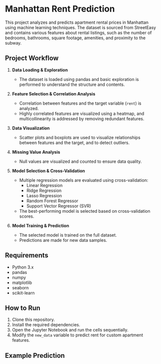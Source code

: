 # Manhattan Rent Prediction

This project analyzes and predicts apartment rental prices in Manhattan using machine learning techniques. The dataset is sourced from StreetEasy and contains various features about rental listings, such as the number of bedrooms, bathrooms, square footage, amenities, and proximity to the subway.

## Project Workflow

1. **Data Loading & Exploration**
    - The dataset is loaded using pandas and basic exploration is performed to understand the structure and contents.

2. **Feature Selection & Correlation Analysis**
    - Correlation between features and the target variable (`rent`) is analyzed.
    - Highly correlated features are visualized using a heatmap, and multicollinearity is addressed by removing redundant features.

3. **Data Visualization**
    - Scatter plots and boxplots are used to visualize relationships between features and the target, and to detect outliers.

4. **Missing Value Analysis**
    - Null values are visualized and counted to ensure data quality.

5. **Model Selection & Cross-Validation**
    - Multiple regression models are evaluated using cross-validation:
      - Linear Regression
      - Ridge Regression
      - Lasso Regression
      - Random Forest Regressor
      - Support Vector Regressor (SVR)
    - The best-performing model is selected based on cross-validation scores.

6. **Model Training & Prediction**
    - The selected model is trained on the full dataset.
    - Predictions are made for new data samples.

## Requirements

- Python 3.x
- pandas
- numpy
- matplotlib
- seaborn
- scikit-learn

## How to Run

1. Clone this repository.
2. Install the required dependencies.
3. Open the Jupyter Notebook and run the cells sequentially.
4. Modify the `new_data` variable to predict rent for custom apartment features.

## Example Prediction
